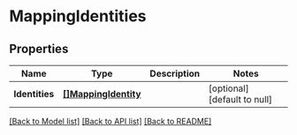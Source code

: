# MappingIdentities

## Properties
Name | Type | Description | Notes
------------ | ------------- | ------------- | -------------
**Identities** | [**[]MappingIdentity**](MappingIdentity.md) |  | [optional] [default to null]

[[Back to Model list]](../README.md#documentation-for-models) [[Back to API list]](../README.md#documentation-for-api-endpoints) [[Back to README]](../README.md)


